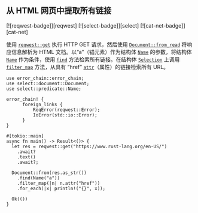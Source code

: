 ## 从 HTML 网页中提取所有链接

<!--
> [web/scraping/extract-links.md](https://github.com/rust-lang-nursery/rust-cookbook/blob/master/src/web/scraping/extract-links.md)
> <br />
> commit dd4efa8dcd8e611326caa01c08db8f227aa909d6 - 2020.06.07
-->

[![reqwest-badge]][reqwest] [![select-badge]][select] [![cat-net-badge]][cat-net]

使用 [`reqwest::get`] 执行 HTTP GET 请求，然后使用 [`Document::from_read`] 将响应信息解析为 HTML 文档。以“a”（锚元素）作为结构体 [`Name`] 的参数，将结构体 [`Name`] 作为条件，使用 [`find`] 方法检索所有链接。在结构体 [`Selection`] 上调用 [`filter_map`] 方法，从具有 “href” [`attr`]（属性）的链接检索所有 URL。

```rust,edition2018,no_run
use error_chain::error_chain;
use select::document::Document;
use select::predicate::Name;

error_chain! {
      foreign_links {
          ReqError(reqwest::Error);
          IoError(std::io::Error);
      }
}

#[tokio::main]
async fn main() -> Result<()> {
  let res = reqwest::get("https://www.rust-lang.org/en-US/")
    .await?
    .text()
    .await?;

  Document::from(res.as_str())
    .find(Name("a"))
    .filter_map(|n| n.attr("href"))
    .for_each(|x| println!("{}", x));

  Ok(())
}

```

[`attr`]: https://docs.rs/select/*/select/node/struct.Node.html#method.attr
[`Document::from_read`]: https://docs.rs/select/*/select/document/struct.Document.html#method.from_read
[`filter_map`]: https://doc.rust-lang.org/core/iter/trait.Iterator.html#method.filter_map
[`find`]: https://docs.rs/select/*/select/document/struct.Document.html#method.find
[`Name`]: https://docs.rs/select/*/select/predicate/struct.Name.html
[`reqwest::get`]: https://docs.rs/reqwest/*/reqwest/fn.get.html
[`Selection`]: https://docs.rs/select/*/select/selection/struct.Selection.html
